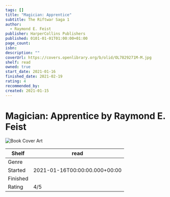 ```yaml
---
tags: []
title: "Magician: Apprentice"
subtitle: The Riftwar Saga 1
author:
  - Raymond E. Feist
publisher: HarperCollins Publishers
published: 0101-01-01T01:00:00+01:00
page_count: 
isbn: 
description: ""
coverUrl: https://covers.openlibrary.org/b/olid/OL7829271M-M.jpg
shelf: read
owned: true
start_date: 2021-01-16
finished_date: 2021-02-19
rating: 4
recommended_by: 
created: 2021-01-15
---
```


# Magician: Apprentice by Raymond E. Feist

![Book Cover Art](https://covers.openlibrary.org/b/olid/OL7829271M-M.jpg)

| Shelf | read |
| --- | --- |
| Genre |  |
| Started | 2021-01-16T00:00:00.000+00:00 |
| Finished |  |
| Rating | 4/5 |

